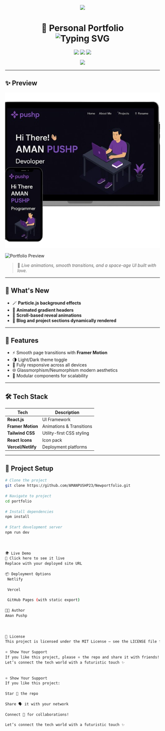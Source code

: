 <p align="center">
  <img src="https://readme-typing-svg.herokuapp.com/?lines=🚀+Welcome+to+My+Portfolio+Project!;⚡+Showcasing+Skills+and+Creativity&center=true&width=800&height=50&color=F700FF&vCenter=true&size=30">
</p>

<h1 align="center">
  🚀 Personal Portfolio<br>
  <img src="https://readme-typing-svg.herokuapp.com?font=Orbitron&color=4AF0F8&size=28&center=true&vCenter=true&lines=Crafted+with+React;Modern+and+Responsive;Interactive+Animations+Built+In" alt="Typing SVG">
</h1>

<p align="center">
  <img src="https://img.shields.io/badge/Made%20With-React-61DAFB?style=for-the-badge&logo=react&logoColor=white"/>
  <img src="https://img.shields.io/badge/Responsive-Design-green?style=for-the-badge&logo=css3&logoColor=white"/>
  <img src="https://img.shields.io/badge/Status-Active-brightgreen?style=for-the-badge"/>
</p>

<p align="center">
  <img src="https://github-profile-trophy.vercel.app/?username=AMANPUSHP23&theme=radical&no-frame=true&title=Stars,Followers,Commits,Repositories" />
</p>

---

## ✨ Preview

<div align="center">
  <img src="./Images/portfolioInterface1.png" alt="Portfolio" width="600"/>
</div>

![Portfolio Preview](./preview.gif)

> 🎥 *Live animations, smooth transitions, and a space-age UI built with love.*

---

## 🌟 What's New

- 🪄 **Particle.js background effects**
- 🎨 **Animated gradient headers**
- 🌌 **Scroll-based reveal animations**
- 📂 **Blog and project sections dynamically rendered**

---

## 🚀 Features

- ⚡ Smooth page transitions with **Framer Motion**
- 🌗 Light/Dark theme toggle
- 📱 Fully responsive across all devices
- 🌐 Glassmorphism/Neumorphism modern aesthetics
- 🔧 Modular components for scalability

---

## 🛠 Tech Stack

| Tech               | Description                    |
|--------------------|--------------------------------|
| **React.js**       | UI Framework                   |
| **Framer Motion**  | Animations & Transitions       |
| **Tailwind CSS**   | Utility-first CSS styling      |
| **React Icons**    | Icon pack                      |
| **Vercel/Netlify** | Deployment platforms           |

---

## 🧩 Project Setup

```bash
# Clone the project
git clone https://github.com/AMANPUSHP23/Newportfolio.git

# Navigate to project
cd portfolio

# Install dependencies
npm install

# Start development server
npm run dev



🌍 Live Demo
🔗 Click here to see it live
Replace with your deployed site URL

📦 Deployment Options
 Netlify

 Vercel

 GitHub Pages (with static export)

👨‍🚀 Author
Aman Pushp



📄 License
This project is licensed under the MIT License — see the LICENSE file for details.

⭐ Show Your Support
If you like this project, please ⭐ the repo and share it with friends!
Let’s connect the tech world with a futuristic touch ✨


⭐ Show Your Support
If you like this project:

Star 🌟 the repo

Share 🗣️ it with your network

Connect 🤝 for collaborations!

Let’s connect the tech world with a futuristic touch ✨

